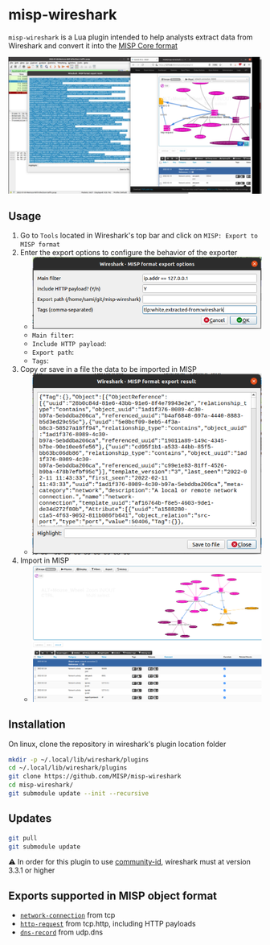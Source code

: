 # misp-wireshark

`misp-wireshark` is a Lua plugin intended to help analysts extract data from Wireshark and convert it into the [MISP Core format](https://www.misp-project.org/datamodels/)

[![](https://raw.githubusercontent.com/MISP/misp-wireshark/main/doc/pictures/misp-wireshark.png)](https://youtu.be/B7xs5SwhlTA)

## Usage

1. Go to `Tools` located in Wireshark's top bar and click on `MISP: Export to MISP format`
2. Enter the export options to configure the behavior of the exporter
    - ![Plugin options](doc/pictures/options.png)
    - `Main filter`:
    - `Include HTTP payload`:
    - `Export path`:
    - `Tags`:
3. Copy or save in a file the data to be imported in MISP
    - ![Plugin output](doc/pictures/output.png)
4. Import in MISP
    - ![MISP result](doc/pictures/misp.png)

## Installation

On linux, clone the repository in wireshark's plugin location folder

```bash
mkdir -p ~/.local/lib/wireshark/plugins
cd ~/.local/lib/wireshark/plugins
git clone https://github.com/MISP/misp-wireshark 
cd misp-wireshark/
git submodule update --init --recursive
```

## Updates

```bash
git pull
git submodule update
```

:warning: In order for this plugin to use [community-id](https://github.com/corelight/community-id-spec), wireshark must at version 3.3.1 or higher


## Exports supported in MISP object format

- [`network-connection`](https://www.misp-project.org/objects.html#_network_connection) from tcp
- [`http-request`](https://www.misp-project.org/objects.html#_http_request) from tcp.http, including HTTP payloads
- [`dns-record`](https://www.misp-project.org/objects.html#_dns_record) from udp.dns
